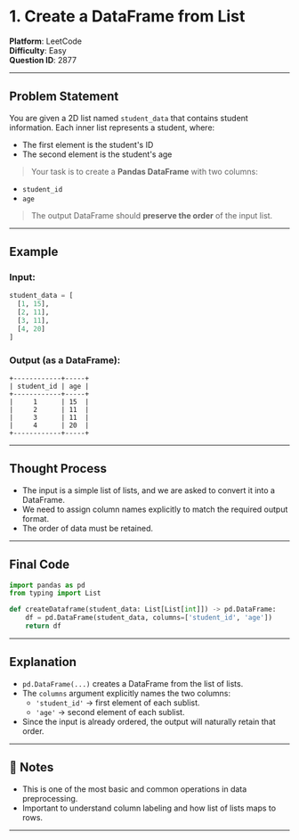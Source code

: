 
# 1. Create a DataFrame from List

**Platform**: LeetCode  
**Difficulty**: Easy  
**Question ID**: 2877  


---

## Problem Statement

You are given a 2D list named `student_data` that contains student information. Each inner list represents a student, where:
- The first element is the student's ID
- The second element is the student's age

> Your task is to create a **Pandas DataFrame** with two columns:
- `student_id`
- `age`

> The output DataFrame should **preserve the order** of the input list.

---

## Example

### Input:
```python
student_data = [
  [1, 15],
  [2, 11],
  [3, 11],
  [4, 20]
]
```

### Output (as a DataFrame):
```
+------------+-----+
| student_id | age |
+------------+-----+
|     1      | 15  |
|     2      | 11  |
|     3      | 11  |
|     4      | 20  |
+------------+-----+
```

---

## Thought Process

- The input is a simple list of lists, and we are asked to convert it into a DataFrame.
- We need to assign column names explicitly to match the required output format.
- The order of data must be retained.

---

## Final Code

```python
import pandas as pd
from typing import List

def createDataframe(student_data: List[List[int]]) -> pd.DataFrame:
    df = pd.DataFrame(student_data, columns=['student_id', 'age'])
    return df
```

---

## Explanation

- `pd.DataFrame(...)` creates a DataFrame from the list of lists.
- The `columns` argument explicitly names the two columns:
  - `'student_id'` → first element of each sublist.
  - `'age'` → second element of each sublist.
- Since the input is already ordered, the output will naturally retain that order.

---



## 📘 Notes

- This is one of the most basic and common operations in data preprocessing.
- Important to understand column labeling and how list of lists maps to rows.

---
